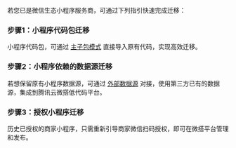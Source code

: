 若您已是微信生态小程序服务商，可通过下列指引快速完成迁移：
### 步骤1：小程序代码包迁移
小程序代码包，可通过 [主子包模式](https://cloud.tencent.com/document/product/1301/55842) 直接导入原有代码，实现高效迁移。
### 步骤2：小程序依赖的数据源迁移
若想保留原有小程序数据源，可通过 [外部数据源](https://docs.cloudbase.net/lowcode/datasource/intro.html) 对接，使用第三方已有的数据源，集成到腾讯云微搭低代码平台。
### 步骤3：授权小程序迁移
历史已授权的商家小程序，只需重新引导商家微信扫码授权，即可在微搭平台管理和发布。



